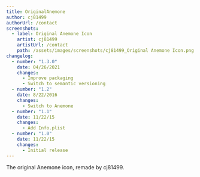 ```yaml
---
title: OriginalAnemone
author: cj81499
authorUrl: /contact
screenshots:
  - label: Original Anemone Icon
    artist: cj81499
    artistUrl: /contact
    path: /assets/images/screenshots/cj81499_Original Anemone Icon.png
changelog:
  - number: "1.3.0"
    date: 04/26/2021
    changes:
      - Improve packaging
      - Switch to semantic versioning
  - number: "1.2"
    date: 8/22/2016
    changes:
      - Switch to Anemone
  - number: "1.1"
    date: 11/22/15
    changes:
      - Add Info.plist
  - number: "1.0"
    date: 11/22/15
    changes:
      - Initial release
---
```


The original Anemone icon, remade by cj81499.
